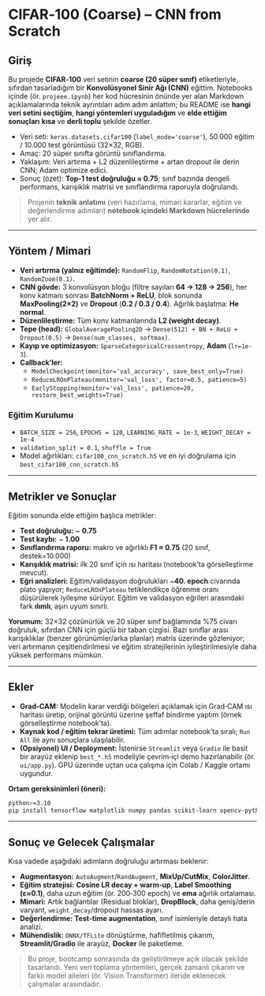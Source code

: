 # CIFAR‑100 (Coarse) – CNN from Scratch

## Giriş
Bu projede **CIFAR‑100** veri setinin **coarse (20 süper sınıf)** etiketleriyle, sıfırdan tasarladığım bir **Konvolüsyonel Sinir Ağı (CNN)** eğittim. 
Notebooks içinde (ör. `projeee.ipynb`) her kod hücresinin önünde yer alan Markdown açıklamalarında teknik ayrıntıları adım adım anlattım; bu README ise **hangi veri setini seçtiğim**, **hangi yöntemleri uyguladığım** ve **elde ettiğim sonuçları** **kısa** ve **derli toplu** şekilde özetler.

- Veri seti: `keras.datasets.cifar100` (`label_mode='coarse'`), 50.000 eğitim / 10.000 test görüntüsü (32×32, RGB).
- Amaç: 20 süper sınıfta görüntü sınıflandırma.
- Yaklaşım: Veri artırma + L2 düzenlileştirme + artan dropout ile derin CNN; Adam optimize edici.
- Sonuç (özet): **Top‑1 test doğruluğu ≈ 0.75**; sınıf bazında dengeli performans, karışıklık matrisi ve sınıflandırma raporuyla doğrulandı.

> Projenin **teknik anlatımı** (veri hazırlama, mimari kararlar, eğitim ve değerlendirme adımları) **notebook içindeki Markdown hücrelerinde** yer alır.

---

## Yöntem / Mimari
- **Veri artırma (yalnız eğitimde):** `RandomFlip`, `RandomRotation(0.1)`, `RandomZoom(0.1)`.
- **CNN gövde:** 3 konvolüsyon bloğu (filtre sayıları **64 → 128 → 256**), her konv katmanı sonrası **BatchNorm + ReLU**, blok sonunda **MaxPooling(2×2)** ve **Dropout** (**0.2 / 0.3 / 0.4**). Ağırlık başlatma: **He normal**.
- **Düzenlileştirme:** Tüm konv katmanlarında **L2 (weight decay)**.
- **Tepe (head):** `GlobalAveragePooling2D` → `Dense(512) + BN + ReLU + Dropout(0.5)` → `Dense(num_classes, softmax)`.
- **Kayıp ve optimizasyon:** `SparseCategoricalCrossentropy`, **Adam** (`lr=1e-3`).
- **Callback’ler:** 
  - `ModelCheckpoint(monitor='val_accuracy', save_best_only=True)`
  - `ReduceLROnPlateau(monitor='val_loss', factor=0.5, patience=5)`
  - `EarlyStopping(monitor='val_loss', patience=20, restore_best_weights=True)`

### Eğitim Kurulumu
- `BATCH_SIZE = 256`, `EPOCHS = 120`, `LEARNING_RATE = 1e-3`, `WEIGHT_DECAY = 1e-4`
- `validation_split = 0.1`, `shuffle = True`
- Model ağırlıkları: `cifar100_cnn_scratch.h5` ve en iyi doğrulama için `best_cifar100_cnn_scratch.h5`

---

## Metrikler ve Sonuçlar
Eğitim sonunda elde ettiğim başlıca metrikler:
- **Test doğruluğu:** ~ **0.75**
- **Test kaybı:** ~ **1.00**
- **Sınıflandırma raporu:** makro ve ağırlıklı **F1 ≈ 0.75** (20 sınıf, destek=10.000)
- **Karışıklık matrisi:** ilk 20 sınıf için ısı haritası (notebook’ta görselleştirme mevcut).
- **Eğri analizleri:** Eğitim/validasyon doğrulukları ~**40. epoch** civarında plato yapıyor; `ReduceLROnPlateau` tetiklendikçe öğrenme oranı düşürülerek iyileşme sürüyor. Eğitim ve validasyon eğrileri arasındaki fark **ılımlı**, aşırı uyum sınırlı.

**Yorumum:** 32×32 çözünürlük ve 20 süper sınıf bağlamında %75 civarı doğruluk, sıfırdan CNN için güçlü bir taban çizgisi. Bazı sınıflar arası karışıklıklar (benzer görünümler/arka planlar) matris üzerinde gözleniyor; veri artırmanın çeşitlendirilmesi ve eğitim stratejilerinin iyileştirilmesiyle daha yüksek performans mümkün.

---

## Ekler
- **Grad‑CAM:** Modelin karar verdiği bölgeleri açıklamak için Grad‑CAM ısı haritası üretip, orijinal görüntü üzerine şeffaf bindirme yaptım (örnek görselleştirme notebook’ta).
- **Kaynak kod / eğitim tekrar üretimi:** Tüm adımlar notebook’ta sıralı; `Run All` ile aynı sonuçlara ulaşılabilir.
- **(Opsiyonel) UI / Deployment:** İstenirse `Streamlit` veya `Gradio` ile basit bir arayüz eklenip `best_*.h5` modeliyle çevrim‑içi demo hazırlanabilir (ör. `ui/app.py`). GPU üzerinde uçtan uca çalışma için Colab / Kaggle ortamı uygundur.

**Ortam gereksinimleri (öneri):**
```bash
python>=3.10
pip install tensorflow matplotlib numpy pandas scikit-learn opencv-python
```

---

## Sonuç ve Gelecek Çalışmalar
Kısa vadede aşağıdaki adımların doğruluğu artırması beklenir:
- **Augmentasyon:** `AutoAugment`/`RandAugment`, **MixUp/CutMix**, **ColorJitter**.
- **Eğitim stratejisi:** **Cosine LR decay + warm‑up**, **Label Smoothing (ε≈0.1)**, daha uzun eğitim (ör. 200‑300 epoch) ve **ema** ağırlık ortalaması.
- **Mimari:** Artık bağlantılar (Residual bloklar), **DropBlock**, daha geniş/derin varyant, `weight_decay`/dropout hassas ayarı.
- **Değerlendirme:** **Test‑time augmentation**, sınıf isimleriyle detaylı hata analizi.
- **Mühendislik:** `ONNX/TFLite` dönüştürme, hafifletilmiş çıkarım, **Streamlit/Gradio** ile arayüz, **Docker** ile paketleme.

> Bu proje, bootcamp sonrasında da geliştirilmeye açık olacak şekilde tasarlandı. Yeni veri toplama yöntemleri, gerçek zamanlı çıkarım ve farklı model aileleri (ör. Vision Transformer) ileride eklenecek çalışmalar arasındadır.
